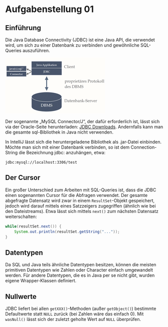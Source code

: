 # Aufgabenstellung 01

## Einführung

Die Java Database Connectivity (JDBC) ist eine Java API, die verwendet wird, um sich zu einer Datenbank zu verbinden und gewöhnliche SQL-Queries auszuführen.

![JDBC Struktur](./img/img1.png)

Der sogenannte „MySQL Connector/J“, der dafür erforderlich ist, lässt sich via der Oracle-Seite herunterladen: [JDBC Downloads](https://www.oracle.com/database/technologies/appdev/jdbc-downloads.html). Andernfalls kann man die gesamte sql-Bibliothek in Java nicht verwenden.

In IntelliJ lässt sich die heruntergeladene Bibliothek als .jar-Datei einbinden. Möchte man sich mit einer Datenbank verbinden, so ist dem Connection-String die Bezeichnung jdbc: anzuhängen, etwa:

```
jdbc:mysql://localhost:3306/test
```

## Der Cursor

Ein großer Unterschied zum Arbeiten mit SQL-Queries ist, dass die JDBC einen sogenannten Cursor für die Abfragen verwendet. Der gesamte abgefragte Datensatz wird zwar in einem `ResultSet`-Objekt gespeichert, jedoch wird darauf mittels eines Satzzeigers zugegriffen (ähnlich wie bei den Dateistreams). Etwa lässt sich mittels `next()` zum nächsten Datensatz weiterschalten:

```java
while(resultSet.next()) {
    System.out.println(resultSet.getString("..."));
}
```

## Datentypen

Da SQL und Java teils ähnliche Datentypen besitzen, können die meisten primitiven Datentypen wie Zahlen oder Character einfach umgewandelt werden. Für andere Datentypen, die es in Java per se nicht gibt, wurden eigene Wrapper-Klassen definiert.

## Nullwerte

JDBC liefert bei allen `getXXX()`-Methoden (außer `getObject()`) bestimmte Defaultwerte statt `NULL` zurück (bei Zahlen wäre das einfach 0). Mit `wasNull()` lässt sich der zuletzt geholte Wert auf `NULL` überprüfen.
